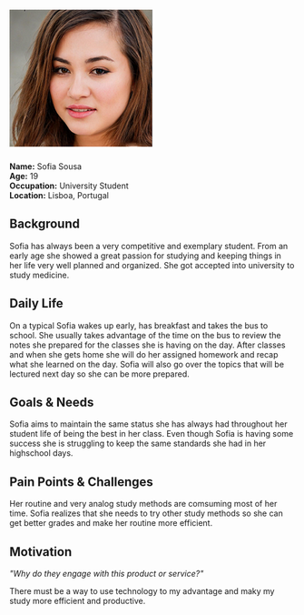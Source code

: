 # ![Persona Name](persona1.png)  
**Name:** Sofia Sousa  
**Age:** 19  
**Occupation:** University Student  
**Location:** Lisboa, Portugal  

## Background  

Sofia has always been a very competitive and exemplary student. From an early age she showed a great passion for studying and keeping things in her life very well planned and organized. She got accepted into university to study medicine.

## Daily Life  

On a typical Sofia wakes up early, has breakfast and takes the bus to school. She usually takes advantage of the time on the bus to review the notes she prepared for the classes she is having on the day. After classes and when she gets home she will do her assigned homework and recap what she learned on the day. Sofia will also go over the topics that will be lectured next day so she can be more prepared.

## Goals & Needs  

Sofia aims to maintain the same status she has always had throughout her student life of being the best in her class.
Even though Sofia is having some success she is struggling to keep the same standards she had in her highschool days. 

## Pain Points & Challenges  

Her routine and very analog study methods are comsuming most of her time.
Sofia realizes that she needs to try other study methods so she can get better grades and make her routine more efficient.  

## Motivation  
*"Why do they engage with this product or service?"*  

There must be a way to use technology to my advantage and maky my study more efficient and productive.  
